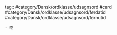 tag:: #category/Dansk/ordklasse/udsagnsord #card #category/Dansk/ordklasse/udsagnsord/førdatid #category/Dansk/ordklasse/udsagnsord/førnutid

	- 吃